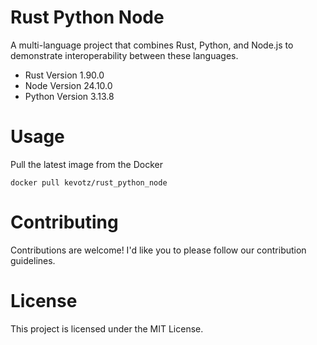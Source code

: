 # Rust Python Node
A multi-language project that combines Rust, Python, and Node.js to demonstrate interoperability between these languages.

- Rust Version 1.90.0
- Node Version 24.10.0
- Python Version 3.13.8


# Usage 
Pull the latest image from the Docker

`
docker pull kevotz/rust_python_node
`

# Contributing
Contributions are welcome! I'd like you to please follow our contribution guidelines.

# License
This project is licensed under the MIT License.

